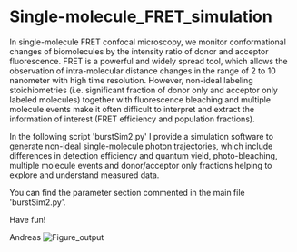 # Single-molecule_FRET_simulation

In single-molecule FRET confocal microscopy, we monitor conformational changes of biomolecules by the intensity ratio of donor and acceptor fluorescence.
FRET is a powerful and widely spread tool, which allows the observation of intra-molecular distance changes in the range of 2 to 10 nanometer with high time resolution. 
However, non-ideal labeling stoichiometries (i.e. significant fraction of donor only and acceptor only labeled molecules) together with fluorescence bleaching and 
multiple molecule events make it often difficult to interpret and extract the information of interest (FRET efficiency and population fractions).

In the following script 'burstSim2.py' I provide a simulation software to generate non-ideal single-molecule photon trajectories, which include differences in detection 
efficiency and quantum yield, photo-bleaching, multiple molecule events and donor/acceptor only fractions helping to explore and understand measured data.

You can find the parameter section commented in the main file 'burstSim2.py'. 

Have fun!

Andreas
![Figure_output](https://user-images.githubusercontent.com/58071484/133894367-e61d6f68-8f42-422e-98e2-19d883f5dcf3.png)
